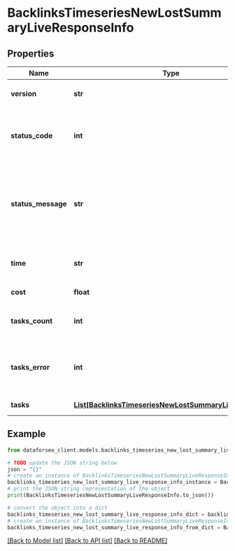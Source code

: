 # BacklinksTimeseriesNewLostSummaryLiveResponseInfo


## Properties

Name | Type | Description | Notes
------------ | ------------- | ------------- | -------------
**version** | **str** | the current version of the API | [optional] 
**status_code** | **int** | general status code you can find the full list of the response codes here | [optional] 
**status_message** | **str** | general informational message you can find the full list of general informational messages here | [optional] 
**time** | **str** | total execution time, seconds | [optional] 
**cost** | **float** | total tasks cost, USD | [optional] 
**tasks_count** | **int** | the number of tasks in the tasks array | [optional] 
**tasks_error** | **int** | the number of tasks in the tasks array returned with an error | [optional] 
**tasks** | [**List[BacklinksTimeseriesNewLostSummaryLiveTaskInfo]**](BacklinksTimeseriesNewLostSummaryLiveTaskInfo.md) | array of tasks | [optional] 

## Example

```python
from dataforseo_client.models.backlinks_timeseries_new_lost_summary_live_response_info import BacklinksTimeseriesNewLostSummaryLiveResponseInfo

# TODO update the JSON string below
json = "{}"
# create an instance of BacklinksTimeseriesNewLostSummaryLiveResponseInfo from a JSON string
backlinks_timeseries_new_lost_summary_live_response_info_instance = BacklinksTimeseriesNewLostSummaryLiveResponseInfo.from_json(json)
# print the JSON string representation of the object
print(BacklinksTimeseriesNewLostSummaryLiveResponseInfo.to_json())

# convert the object into a dict
backlinks_timeseries_new_lost_summary_live_response_info_dict = backlinks_timeseries_new_lost_summary_live_response_info_instance.to_dict()
# create an instance of BacklinksTimeseriesNewLostSummaryLiveResponseInfo from a dict
backlinks_timeseries_new_lost_summary_live_response_info_from_dict = BacklinksTimeseriesNewLostSummaryLiveResponseInfo.from_dict(backlinks_timeseries_new_lost_summary_live_response_info_dict)
```
[[Back to Model list]](../README.md#documentation-for-models) [[Back to API list]](../README.md#documentation-for-api-endpoints) [[Back to README]](../README.md)


